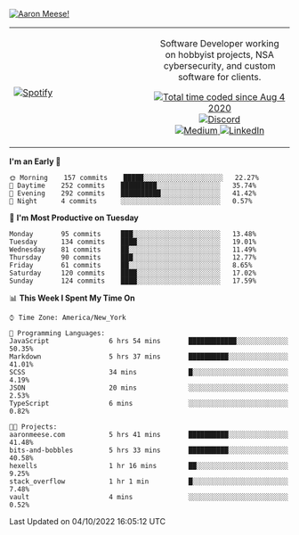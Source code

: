 [![Aaron Meese!](https://user-images.githubusercontent.com/17814535/88975338-a2aabf00-d27f-11ea-963f-8a19608716b4.png)](https://github.com/ajmeese7/readme-ascii "README ASCII")

<!-- Modified from project here: https://github.com/novatorem/novatorem -->
<table width="100%">
  <tr>
  <td width="50%">

&nbsp; <br> [![Spotify](https://ajmeese7.vercel.app/api/spotify)](https://open.spotify.com/user/ajmeese)

  </td>
  <td width="50%">
    <p align="center">
    Software Developer working on hobbyist projects, NSA cybersecurity, and custom software for clients.
    </p>
    <p align="center">
      <a href="https://wakatime.com/@f726891d-3b02-46cd-9b60-e8c59f9e2b14">
        <img src="https://wakatime.com/badge/user/f726891d-3b02-46cd-9b60-e8c59f9e2b14.svg" alt="Total time coded since Aug 4 2020" title="WakaTime" />
      </a>
      <a href="http://link.aaronmeese.com/discord">
        <img src="https://img.shields.io/badge/discord-ajmeese7%234835-369?style=flat-square&logo=discord&logoColor=white&color=purple" alt="Discord" title="Discord">
      </a>
      <br />
      <a href="https://link.aaronmeese.com/medium">
        <img src="https://img.shields.io/badge/medium-ajmeese7-1DB954?style=flat-square&logo=medium&logoColor=white" alt="Medium" title="Medium">
      </a>
      <a href="https://link.aaronmeese.com/linkedin">
        <img src="https://img.shields.io/badge/linkedIn-aaronmeese-1DB954?style=flat-square&logo=linkedin&logoColor=white&color=blue" alt="LinkedIn" title="LinkedIn">
      </a>
    </p>
  </td>

</table>

[//]: <> (The `&nbsp;` is to have Aphelion take up more space)

<!--START_SECTION:waka-->
**I'm an Early 🐤** 

```text
🌞 Morning    157 commits    █████░░░░░░░░░░░░░░░░░░░░   22.27% 
🌆 Daytime    252 commits    █████████░░░░░░░░░░░░░░░░   35.74% 
🌃 Evening    292 commits    ██████████░░░░░░░░░░░░░░░   41.42% 
🌙 Night      4 commits      ░░░░░░░░░░░░░░░░░░░░░░░░░   0.57%

```
📅 **I'm Most Productive on Tuesday** 

```text
Monday       95 commits     ███░░░░░░░░░░░░░░░░░░░░░░   13.48% 
Tuesday      134 commits    ████░░░░░░░░░░░░░░░░░░░░░   19.01% 
Wednesday    81 commits     ██░░░░░░░░░░░░░░░░░░░░░░░   11.49% 
Thursday     90 commits     ███░░░░░░░░░░░░░░░░░░░░░░   12.77% 
Friday       61 commits     ██░░░░░░░░░░░░░░░░░░░░░░░   8.65% 
Saturday     120 commits    ████░░░░░░░░░░░░░░░░░░░░░   17.02% 
Sunday       124 commits    ████░░░░░░░░░░░░░░░░░░░░░   17.59%

```


📊 **This Week I Spent My Time On** 

```text
⌚︎ Time Zone: America/New_York

💬 Programming Languages: 
JavaScript               6 hrs 54 mins       ████████████░░░░░░░░░░░░░   50.35% 
Markdown                 5 hrs 37 mins       ██████████░░░░░░░░░░░░░░░   41.01% 
SCSS                     34 mins             █░░░░░░░░░░░░░░░░░░░░░░░░   4.19% 
JSON                     20 mins             ░░░░░░░░░░░░░░░░░░░░░░░░░   2.53% 
TypeScript               6 mins              ░░░░░░░░░░░░░░░░░░░░░░░░░   0.82%

🐱‍💻 Projects: 
aaronmeese.com           5 hrs 41 mins       ██████████░░░░░░░░░░░░░░░   41.48% 
bits-and-bobbles         5 hrs 33 mins       ██████████░░░░░░░░░░░░░░░   40.58% 
hexells                  1 hr 16 mins        ██░░░░░░░░░░░░░░░░░░░░░░░   9.25% 
stack_overflow           1 hr 1 min          █░░░░░░░░░░░░░░░░░░░░░░░░   7.48% 
vault                    4 mins              ░░░░░░░░░░░░░░░░░░░░░░░░░   0.52%

```


 Last Updated on 04/10/2022 16:05:12 UTC
<!--END_SECTION:waka-->
